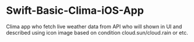 # Swift-Basic-Clima-iOS-App
Clima app who fetch live weather data from API who will shown in UI and described using icon image based on condition cloud.sun/cloud.rain or etc. 
